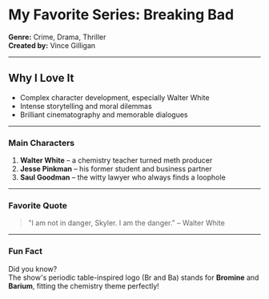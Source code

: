 # My Favorite Series: Breaking Bad

**Genre:** Crime, Drama, Thriller  
**Created by:** Vince Gilligan  

---

## Why I Love It
- Complex character development, especially Walter White  
- Intense storytelling and moral dilemmas  
- Brilliant cinematography and memorable dialogues  

---

### Main Characters
1. **Walter White** – a chemistry teacher turned meth producer  
2. **Jesse Pinkman** – his former student and business partner  
3. **Saul Goodman** – the witty lawyer who always finds a loophole  

---

### Favorite Quote
> "I am not in danger, Skyler. I am the danger." – Walter White  

---

### Fun Fact
Did you know?  
The show's periodic table-inspired logo (Br and Ba) stands for **Bromine** and **Barium**, fitting the chemistry theme perfectly!
